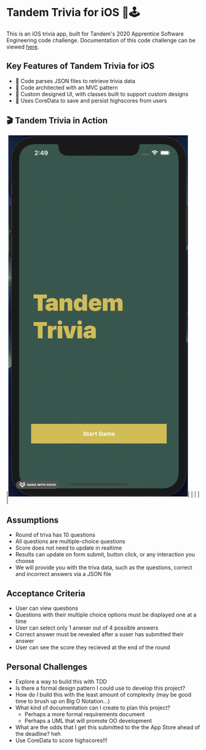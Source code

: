 # Tandem Trivia for iOS 📱🕹
This is an iOS trivia app, built for Tandem's 2020 Apprentice Software Engineering code challenge. Documentation of this code challenge can be viewed [here](https://madeintandem.com/wp-content/uploads/2020/10/Tandem_Apprentice_Challenge_2020.zip).

## Key Features of Tandem Trivia for iOS
* 📇 Code parses JSON files to retrieve trivia data
* 📐 Code architected with an MVC pattern
* 🎨 Custom designed UI, with classes built to support custom designs
* 💾 Uses CoreData to save and persist highscores from users

## 🎬 Tandem Trivia in Action
|![Farmers Market Finder Demo](demo/questions.gif)|   |   |   |   |

## Assumptions
* Round of triva has 10 questions
* All questions are multiple-choice questions
* Score does not need to update in realtime
* Results can update on form submit, button click, or any interaction you choose
* We will provide you with the triva data, such as the questions, correct and incorrect answers via a JSON file

## Acceptance Criteria
* User can view questions
* Questions with their multiple choice options must be displayed one at a time
* User can select only 1 anwser out of 4 possible answers
* Correct answer must be revealed after a suser has submitted their answer
* User can see the score they recieved at the end of the round

## Personal Challenges
* Explore a way to build this with TDD
* Is there a formal design pattern I could use to develop this project?
* How do I build this with the least amount of complexity (may be good time to brush up on Big O Notation...)
* What kind of documentation can I create to plan this project?
	 * Perhaps a more formal requirements document
	 * Perhaps a UML that will promote OO development
* What are the odds that I get this submitted to the the App Store ahead of the deadline? heh
* Use CoreData to score highscores!!!
